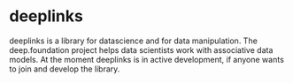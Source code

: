 # deeplinks

deeplinks is a library for datascience and for data manipulation. The deep.foundation project helps data scientists work with associative data models.
At the moment deeplinks is in active development, if anyone wants to join and develop the library.
